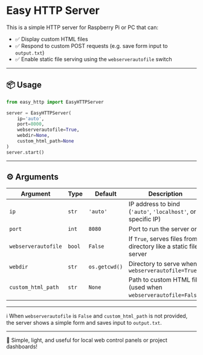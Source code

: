 


# Easy HTTP Server

This is a simple HTTP server for Raspberry Pi or PC that can:

* ✅ Display custom HTML files
* ✅ Respond to custom POST requests (e.g. save form input to `output.txt`)
* ✅ Enable static file serving using the `webserverautofile` switch

---

## 📦 Usage

```python
from easy_http import EasyHTTPServer

server = EasyHTTPServer(
    ip='auto',
    port=8000,
    webserverautofile=True,
    webdir=None,
    custom_html_path=None
)
server.start()
```

---

## ⚙️ Arguments

| Argument            | Type   | Default       | Description                                                      |
| ------------------- | ------ | ------------- | ---------------------------------------------------------------- |
| `ip`                | `str`  | `'auto'`      | IP address to bind (`'auto'`, `'localhost'`, or a specific IP)   |
| `port`              | `int`  | `8080`        | Port to run the server on                                        |
| `webserverautofile` | `bool` | `False`       | If `True`, serves files from directory like a static file server |
| `webdir`            | `str`  | `os.getcwd()` | Directory to serve when `webserverautofile=True`                 |
| `custom_html_path`  | `str`  | `None`        | Path to custom HTML file (used when `webserverautofile=False`)   |

---

ℹ️ When `webserverautofile` is `False` and `custom_html_path` is not provided, the server shows a simple form and saves input to `output.txt`.

---

🔧 Simple, light, and useful for local web control panels or project dashboards!

